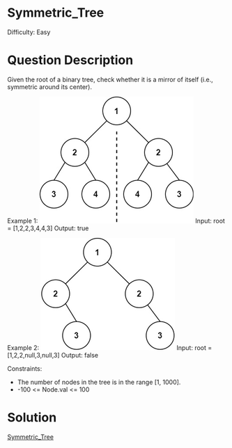 
# Symmetric_Tree

Difficulty: Easy

# Question Description

Given the root of a binary tree, check whether it is a mirror of itself (i.e., symmetric around its center).

Example 1:
![alt text](image.png)
Input: root = [1,2,2,3,4,4,3]
Output: true

Example 2:
![alt text](image-1.png)
Input: root = [1,2,2,null,3,null,3]
Output: false

Constraints:

- The number of nodes in the tree is in the range [1, 1000].
- -100 <= Node.val <= 100

# Solution

[Symmetric_Tree]([101]Symmetric_Tree.py)
    
    